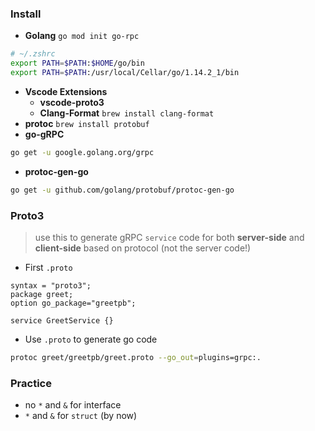 ### Install
- **Golang** `go mod init go-rpc`
```sh
# ~/.zshrc
export PATH=$PATH:$HOME/go/bin
export PATH=$PATH:/usr/local/Cellar/go/1.14.2_1/bin
```
- **Vscode Extensions**
    - **vscode-proto3**
    - **Clang-Format** `brew install clang-format`
- **protoc** `brew install protobuf`
- **go-gRPC**
```sh
go get -u google.golang.org/grpc
```
- **protoc-gen-go**
```sh
go get -u github.com/golang/protobuf/protoc-gen-go
```

### Proto3
> use this to generate gRPC `service` code for both **server-side** and **client-side** based on protocol (not the server code!)
- First `.proto`
```proto3
syntax = "proto3";
package greet;
option go_package="greetpb";

service GreetService {}
```
- Use `.proto` to generate go code
```sh
protoc greet/greetpb/greet.proto --go_out=plugins=grpc:.
```

### Practice
- no `*` and `&` for interface
- `*` and `&` for `struct` (by now)